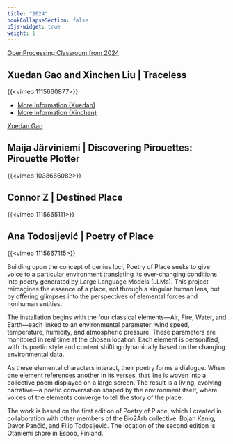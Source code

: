 ```yaml
---
title: "2024"
bookCollapseSection: false
p5js-widget: true
weight: 1
---
```


[OpenProcessing Classroom from 2024](https://openprocessing.org/class/92392#/)

## Xuedan Gao and Xinchen Liu | Traceless

{{<vimeo 1115660877>}}

- [More Information (Xuedan)](https://physcomp.newmedia.dog/2024/xuedan-gao/traceless/)
- [More Information (Xinchen)](https://physcomp.newmedia.dog/2024/xinchen-l/traceless-final-project/)

[Xuedan Gao](https://www.instagram.com/dbb1019/)

## Maija Järviniemi | Discovering Pirouettes: Pirouette Plotter

{{<vimeo 1038666082>}}

## Connor Z | Destined Place

{{<vimeo 1115665111>}}

## Ana Todosijević | Poetry of Place

{{<vimeo 1115667115>}}

Building upon the concept of genius loci, Poetry of Place seeks to give voice to a particular environment translating its ever-changing conditions into poetry generated by Large Language Models (LLMs). This project reimagines the essence of a place, not through a singular human lens, but by offering glimpses into the perspectives of elemental forces and nonhuman entities.

The installation begins with the four classical elements—Air, Fire, Water, and Earth—each linked to an environmental parameter: wind speed, temperature, humidity, and atmospheric pressure. These parameters are monitored in real time at the chosen location. Each element is personified, with its poetic style and content shifting dynamically based on the changing environmental data.

As these elemental characters interact, their poetry forms a dialogue. When one element references another in its verses, that line is woven into a collective poem displayed on a large screen. The result is a living, evolving narrative—a poetic conversation shaped by the environment itself, where voices of the elements converge to tell the story of the place.

The work is based on the first edition of Poetry of Place, which I created in collaboration with other members of the Bio2Arh collective: Bojan Kenig, Davor Pančić, and Filip Todosijević.
The location of the second edition is Otaniemi shore in Espoo, Finland.